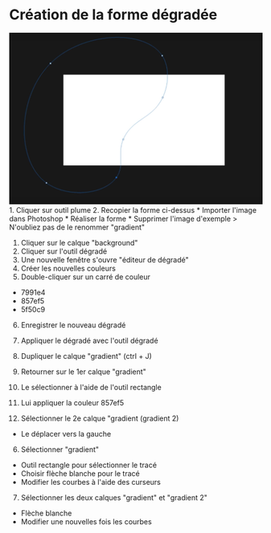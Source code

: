 # Création de la forme dégradée

<img src="assets/img/forme.png" width="700"/>
1. Cliquer sur outil plume
2. Recopier la forme ci-dessus
  * Importer l'image dans Photoshop
  * Réaliser la forme
  * Supprimer l'image d'exemple
> N'oubliez pas de le renommer "gradient"

1. Cliquer sur le calque "background"
2. Cliquer sur l'outil dégradé
3. Une nouvelle fenêtre s'ouvre "éditeur de dégradé"
4. Créer les nouvelles couleurs
5. Double-cliquer sur un carré de couleur
  * 7991e4
  * 857ef5
  * 5f50c9
6. Enregistrer le nouveau dégradé
7. Appliquer le dégradé avec l'outil dégradé

1. Dupliquer le calque "gradient" (ctrl + J)
2. Retourner sur le 1er calque "gradient"
3. Le sélectionner à l'aide de l'outil rectangle
4. Lui appliquer la couleur 857ef5
5. Sélectionner le 2e calque "gradient (gradient 2)
  * Le déplacer vers la gauche
6. Sélectionner "gradient"
  * Outil rectangle pour sélectionner le tracé
  * Choisir flèche blanche pour le tracé
  * Modifier les courbes à l'aide des curseurs
7. Sélectionner les deux calques "gradient" et "gradient 2"
  * Flèche blanche
  * Modifier une nouvelles fois les courbes